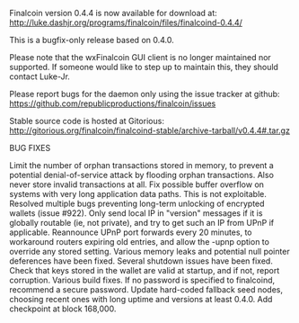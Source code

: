 Finalcoin version 0.4.4 is now available for download at:
http://luke.dashjr.org/programs/finalcoin/files/finalcoind-0.4.4/

This is a bugfix-only release based on 0.4.0.

Please note that the wxFinalcoin GUI client is no longer maintained nor supported. If someone would like to step up to maintain this, they should contact Luke-Jr.

Please report bugs for the daemon only using the issue tracker at github:
https://github.com/republicproductions/finalcoin/issues

Stable source code is hosted at Gitorious:
http://gitorious.org/finalcoin/finalcoind-stable/archive-tarball/v0.4.4#.tar.gz

BUG FIXES

Limit the number of orphan transactions stored in memory, to prevent a potential denial-of-service attack by flooding orphan transactions. Also never store invalid transactions at all.
Fix possible buffer overflow on systems with very long application data paths. This is not exploitable.
Resolved multiple bugs preventing long-term unlocking of encrypted wallets (issue #922).
Only send local IP in "version" messages if it is globally routable (ie, not private), and try to get such an IP from UPnP if applicable.
Reannounce UPnP port forwards every 20 minutes, to workaround routers expiring old entries, and allow the -upnp option to override any stored setting.
Various memory leaks and potential null pointer deferences have been
fixed.
Several shutdown issues have been fixed.
Check that keys stored in the wallet are valid at startup, and if not,
report corruption.
Various build fixes.
If no password is specified to finalcoind, recommend a secure password.
Update hard-coded fallback seed nodes, choosing recent ones with long uptime and versions at least 0.4.0.
Add checkpoint at block 168,000.

